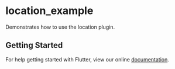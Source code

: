 # location_example

Demonstrates how to use the location plugin.

## Getting Started

For help getting started with Flutter, view our online
[documentation](http://flutter.io/).
